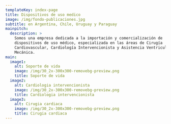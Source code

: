 ```yaml
---
templateKey: index-page
title: Dispositivos de uso medico
image: /img/fondo-publicaciones.jpg
subtitle: en Argentina, Chile, Uruguay y Paraguay
mainpitch:
  description: >
    Somos una empresa dedicada a la importación y comercialización de
    dispositivos de uso médico, especializada en las áreas de Cirugía
    Cardiovascular, Cardiología Intervencionista y Asistencia Ventricular
    Mecánica.
main:
  image1:
    alt: Soporte de vida
    image: /img/30_2x-300x300-removebg-preview.png
    title: Soporte de vida
  image2:
    alt: Cardiologia intervencionista
    image: /img/30_2x-300x300-removebg-preview.png
    title: Cardiologia intervencionista
  image3:
    alt: Cirugia cardiaca
    image: /img/30_2x-300x300-removebg-preview.png
    title: Cirugia cardiaca
---
```

